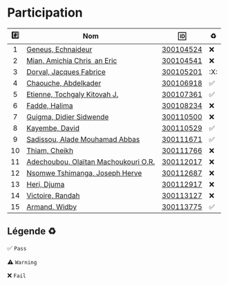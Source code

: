 # Participation

| :hash: | Nom                                                                  | :id:                   | :recycle:         |
|:------:|----------------------------------------------------------------------|------------------------|-------------------|
|  1     | [Geneus, Echnaideur](https://github.com/Echnaideurgeneus)            | [300104524](300104524) | :x:|
|  2     | [Mian, Amichia Chris an Eric](https://github.com/Romeomian)          | [300104541](300104541) | :x:|
|  3     | [Dorval, Jacques Fabrice](https://github.com/BgbgL13)                | [300105201](300105201) | :X:|
|  4     | [Chaouche, Abdelkader](https://github.com/AEKchaouche)               | [300106918](300106918) | :white_check_mark:|
|  5     | [Etienne, Tochgaly Kitovah J.](https://github.com/toch90)            | [300107361](300107361) | :white_check_mark:|
|  6     | [Fadde, Halima](https://github.com/halimabzn)                        | [300108234](300108234) | :x:               |
|  7     | [Guigma, Didier Sidwende](https://github.com/didier300110500)        | [300110500](300110500) | :x:               |
|  8     | [Kayembe, David](https://github.com/TEC24)                           | [300110529](300110529) | :white_check_mark:|
|  9     | [Sadissou, Alade Mouhamad Abbas](https://github.com/AbbasSadissou)   | [300111671](300111671) | :white_check_mark:|
| 10     | [Thiam, Cheikh](https://github.com/Cheikhthiam)                      | [300111766](300111766) | :x:               |
| 11     | [Adechoubou, Olaïtan Machoukouri O.R.](https://github.com/ordenrosae)| [300112017](300112017) | :x:               |
| 12     | [Nsomwe Tshimanga, Joseph Herve](https://github.com/jthn9022)        | [300112687](300112687) | :x:               |
| 13     | [Heri, Djuma](https://github.com/djumaster)                          | [300112917](300112917) | :x:               |
| 14     | [Victoire, Randah](https://github.com/Futureseven)                   | [300113127](300113127) | :x:               |
| 15     | [Armand, Widby](https://github.com/widby)                            | [300113775](300113775) | :white_check_mark:|

## Légende :recycle: 
 
 :white_check_mark: `Pass` 
 
 :warning: `Warning` 
 
 :x: `Fail`
